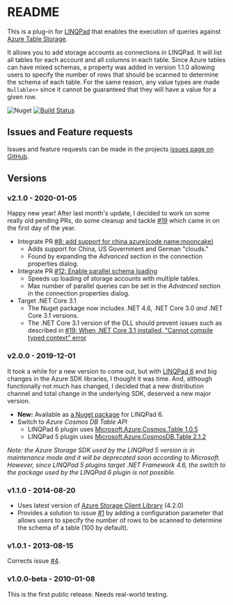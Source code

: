 # README #

This is a plug-in for [LINQPad](http://www.linqpad.net) that enables the 
execution of queries against [Azure Table Storage](https://docs.microsoft.com/en-us/azure/cosmos-db/table-storage-overview).

It allows you to add storage accounts as connections in LINQPad. 
It will list all tables for each account and all columns in each table. 
Since Azure tables can have mixed schemas, a property was added in version 1.1.0
allowing users to specify the number of rows that should be scanned to determine 
the schema of each table. For the same reason, any value types are made
`Nullable<>` since it cannot be guaranteed that they will have a value
for a given row.

![Nuget](https://img.shields.io/nuget/v/Madd0.AzureStorageDriver?logo=nuget) [![Build Status](https://dev.azure.com/madd0/AzureStorageDriver/_apis/build/status/madd0.AzureStorageDriver?branchName=master)](https://dev.azure.com/madd0/AzureStorageDriver/_build/latest?definitionId=4&branchName=master)

## Issues and Feature requests ##

Issues and feature requests can be made in the projects
[issues page on GitHub](https://github.com/madd0/AzureStorageDriver/issues).

## Versions ##

### v2.1.0 - 2020-01-05 ###

Happy new year! After last month's update, I decided to work on some really 
old pending PRs, do some cleanup and tackle [#19][7] which came in on the first day of the year.

* Integrate PR [#8: add support for china azure(code name:mooncake)][8]
  * Adds support for China, US Government and German "clouds."
  * Found by expanding the _Advanced_ section in the connection properties dialog.
* Integrate PR [#12: Enable parallel schema loading ][9]
  * Speeds up loading of storage accounts with multiple tables.
  * Max number of parallel queries can be set in the  _Advanced_ section in the connection properties dialog.
* Target .NET Core 3.1
  * The Nuget package now includes .NET 4.6, .NET Core 3.0 _and_ .NET Core 3.1 versions.
  * The .NET Core 3.1 version of the DLL should prevent issues such as described in [#19: When .NET Core 3.1 installed, "Cannot compile typed context" error][7]

### v2.0.0 - 2019-12-01 ###

It took a while for a new version to come out, but with [LINQPad 6][3] 
and big changes in the Azure SDK libraries, I thought it was time.
And, although functionally not much has changed, I decided that a new 
distribution channel and total change in the underlying SDK, 
deserved a new major version.

* **New:** Available as [a Nuget package][4] for LINQPad 6.
* Switch to _Azure Cosmos DB Table API_
  * LINQPad 6 plugin uses [Microsoft.Azure.Cosmos.Table 1.0.5][5]
  * LINQPad 5 plugin uses [Microsoft.Azure.CosmosDB.Table 2.1.2][6]
    
    
_Note: the Azure Storage SDK used by the LINQPad 5 version is in maintenance mode 
and it will be deprecated soon according to Microsoft. However, since LINQPad 5 
plugins target .NET Framework 4.6, the switch to the package used by the LINQPad 6
plugin is not possible._

### v1.1.0 - 2014-08-20 ###

* Uses latest version of [Azure Storage Client Library](https://github.com/Azure/azure-storage-net/) (4.2.0)
* Provides a solution to issue [#1][2] by adding a configuration parameter that allows users to specify
  the number of rows to be scanned to determine the schema of a table (100 by default).

### v1.0.1 - 2013-08-15 ###

Corrects issue [#4][1].

### v1.0.0-beta - 2010-01-08 ###

This is the first public release. Needs real-world testing.

[1]: https://github.com/madd0/AzureStorageDriver/issues/4
[2]: https://github.com/madd0/AzureStorageDriver/issues/1
[3]: https://www.linqpad.net/LINQPad6.aspx
[4]: https://www.nuget.org/packages/Madd0.AzureStorageDriver/
[5]: https://www.nuget.org/packages/Microsoft.Azure.Cosmos.Table
[6]: https://www.nuget.org/packages/Microsoft.Azure.CosmosDB.Table
[7]: https://github.com/madd0/AzureStorageDriver/issues/19
[8]: https://github.com/madd0/AzureStorageDriver/pull/8
[9]: https://github.com/madd0/AzureStorageDriver/pull/12
